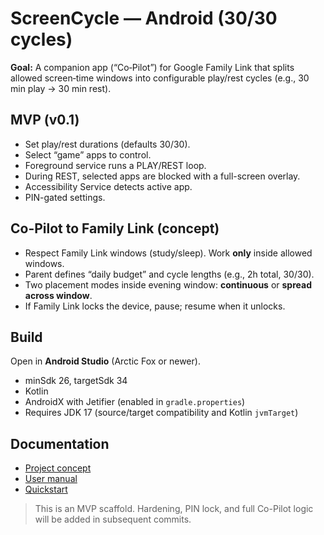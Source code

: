 # ScreenCycle — Android (30/30 cycles)

**Goal:** A companion app (“Co‑Pilot”) for Google Family Link that splits allowed screen‑time windows into configurable play/rest cycles (e.g., 30 min play → 30 min rest).

## MVP (v0.1)
- Set play/rest durations (defaults 30/30).
- Select “game” apps to control.
- Foreground service runs a PLAY/REST loop.
- During REST, selected apps are blocked with a full-screen overlay.
- Accessibility Service detects active app.
- PIN-gated settings.

## Co-Pilot to Family Link (concept)
- Respect Family Link windows (study/sleep). Work **only** inside allowed windows.
- Parent defines “daily budget” and cycle lengths (e.g., 2h total, 30/30).
- Two placement modes inside evening window: **continuous** or **spread across window**.
- If Family Link locks the device, pause; resume when it unlocks.

## Build
Open in **Android Studio** (Arctic Fox or newer).
- minSdk 26, targetSdk 34
- Kotlin
- AndroidX with Jetifier (enabled in `gradle.properties`)
- Requires JDK 17 (source/target compatibility and Kotlin `jvmTarget`)

## Documentation
- [Project concept](CONCEPT.md)
- [User manual](docs/index.md)
- [Quickstart](docs/quickstart.md)

> This is an MVP scaffold. Hardening, PIN lock, and full Co-Pilot logic will be added in subsequent commits.
